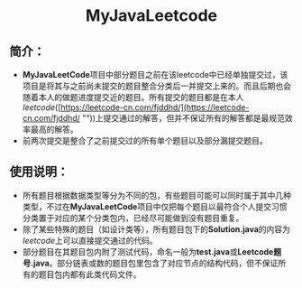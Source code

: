 # <center>MyJavaLeetcode



## 简介：
- **MyJavaLeetCode**项目中部分题目之前在该leetcode中已经单独提交过，该项目是将其与之前尚未提交的题目整合分类后一并提交上来的。而且后期也会随着本人的做题进度提交近的题目。所有提交的题目都是在本人*leetcode*([https://leetcode-cn.com/fjddhd/](https://leetcode-cn.com/fjddhd/ ""))上提交通过的解答，但并不保证所有的解答都是最规范效率最高的解答。
- 前两次提交是整合了之前提交过的所有单个题目以及部分漏提交题目。



## 使用说明：
- 所有题目根据数据类型等分为不同的包，有些题目可能可以同时属于其中几种类型，不过在**MyJavaLeetCode**项目中仅把每个题目以最符合个人提交习惯分类置于对应的某个分类包内，已经尽可能做到没有题目重复。
- 除了某些特殊的题目（如设计类等），所有题目包下的**Solution.java**的内容为*leetcode*上可以直接提交通过的代码。
- 部分题目在其题目包内附了测试代码，命名一般为**test.java**或**Leetcode题号.java**。部分链表或数的题目包里包含了对应节点的结构代码，但不保证所有的题目包内都有此类代码文件。
